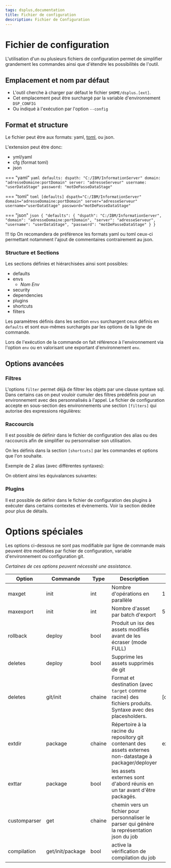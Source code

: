```yaml
---
tags: dsplus,documentation
title: Fichier de configuration
description: Fichier de Configuration
---
```


# Fichier de configuration

L'utilisation d'un ou plusieurs fichiers de configuration permet de simplifier grandement les commandes ainsi que d'étendre les possibilités de l'outil.

## Emplacement et nom par défaut

* L'outil cherche à charger par défaut le fichier ```$HOME/dsplus.[ext]```.
* Cet emplacement peut être surchargé par la variable d'environnement ```DSP_CONFIG```
* Ou indiqué à l'exécution par l'option ```--config```


## Format et structure

Le fichier peut être aux formats: yaml, [toml](https://github.com/toml-lang/toml), ou json.

L'extension peut être donc:

* yml/yaml
* cfg (format toml)
* json

=== "yaml"
    ``` yaml
    defaults:
    dspath: "C:/IBM/InformationServer"
    domain: "adresseDomaine:portDomain"
    server: "adresseServeur"
    username: "userDataStage"
    password: "motDePasseDataStage"
    ```

=== "toml"
    ``` toml
    [defaults]
    dspath="C:/IBM/InformationServer"
    domain="adresseDomaine:portDomain"
    server="adresseServeur"
    username="userDataStage"
    password="motDePasseDataStage"
    ``` 

=== "json"
    ```json
    {
    "defaults": {
        "dspath": "C:/IBM/InformationServer",
        "domain": "adresseDomaine:portDomain",
        "server": "adresseServeur",
        "username": "userDataStage",
        "password": "motDePasseDataStage"
        }
    }
    ```

!!! tip
    On recomandera de préférence les formats yaml ou toml ceux-ci permettant notamment l'ajout de commentaires contrairement au json.

### Structure et Sections

Les sections définies et hiérarchisées ainsi sont possibles:

* defaults
* envs
    * *Nom Env*
* security
* dependencies
* plugins
* shortcuts
* filters

Les paramètres définis dans les section ```envs``` surchargent ceux définis en ```defaults``` et sont eux-mêmes surchargés par les options de la ligne de commande.

Lors de l'exécution de la commande on fait référence à l'environnement via l'option ```env``` ou en valorisant une exportant d'environnement ```env```.



## Options avancées

### Filtres

L'options ```filter``` permet déjà de filtrer les objets par une clause syntaxe sql. 
Dans certains cas on peut vouloir cumuler des filtres prédéfinis pour un environnement avec des personnalisés à l'appel.
Le fichier de configuration accepte en sous-section des environnements une section ```[filters]``` qui autorise des expressions régulières:




### Raccourcis

Il est possible de définir dans le fichier de configuration des alias ou des raccourcis afin de simplifier ou personnaliser son utilisation.

On les définis dans la section ```[shortcuts]``` par les commandes et options que l'on souhaite.

Exemple de 2 alias (avec différentes syntaxes):


On obtient ainsi les équivalances suivantes:



### Plugins

Il est possible de définir dans le fichier de configuration des plugins à exécuter dans certains contextes et évènements.
Voir la section dédiée pour plus de détails.



# Options spéciales

Les options ci-dessous ne sont pas modifiable par ligne de commande mais peuvent être modifiées par fichier de configuration, variable d'environnement ou configuration git.

*Certaines de ces options peuvent nécessité une assistance.*


Option | Commande | Type |  Description | Défaut
---|---|---|---|---
maxget | init | int |  Nombre d'opérations en parallèle | 10
maxexport | init | int | Nombre d'asset par batch d'export | 50
rollback | deploy | bool |  Produit un isx des assets modifiés avant de les écraser (mode FULL)
deletes | deploy | bool | Supprime les assets supprimés de git
deletes | git/init | chaine | Format et destination (avec <code>target</code> comme racine) des fichiers produits. Syntaxe avec des placesholders. | [category]/[name]/[name]
extdir | package | chaine | Répertoire à la racine du repository git contenant des assets externes non-datastage à packager/deployer | external
exttar | package | bool | les assets externes sont d'abord réunis en un tar avant d'être packagés.
customparser | get | chaine | chemin vers un fichier pour personnaliser le parser qui génère la représentation json du job
compilation | get/init/package | bool | active la vérification de compilation du job

#